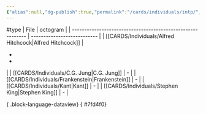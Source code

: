 ```yaml
---
{"alias":null,"dg-publish":true,"permalink":"/cards/individuals/intp/","dgPassFrontmatter":true,"noteIcon":"1","created":"2023-04-29T12:08:29.265+02:00","updated":"2023-05-02T11:09:37.720+02:00"}
---
```


#type
| File                                                        | octogram                    |
| ----------------------------------------------------------- | --------------------------- |
| [[CARDS/Individuals/Alfred Hitchcock\|Alfred Hitchcock]] | <ul><li></li><li></li></ul> |
| [[CARDS/Individuals/C.G. Jung\|C.G. Jung]]               | \-                          |
| [[CARDS/Individuals/Frankenstein\|Frankenstein]]         | \-                          |
| [[CARDS/Individuals/Kant\|Kant]]                         | \-                          |
| [[CARDS/Individuals/Stephen King\|Stephen King]]         | \-                          |

{ .block-language-dataview}
{ #7fd4f0}


